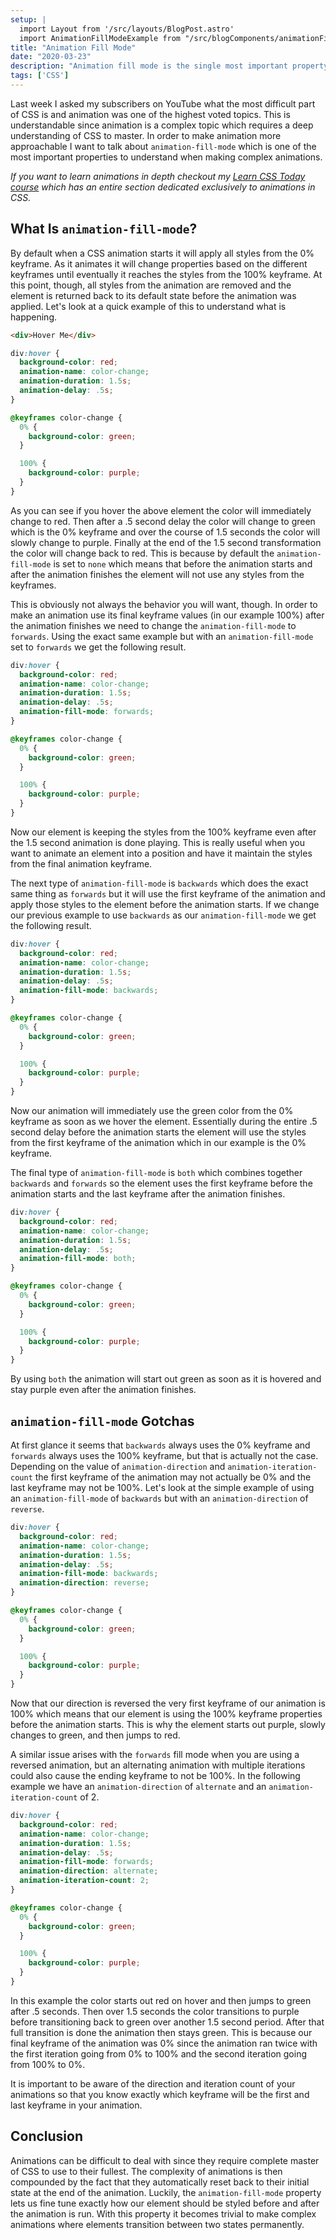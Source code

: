 ```yaml
---
setup: |
  import Layout from '/src/layouts/BlogPost.astro'
  import AnimationFillModeExample from "/src/blogComponents/animationFillModeExample/AnimationFillModeExample.astro"
title: "Animation Fill Mode"
date: "2020-03-23"
description: "Animation fill mode is the single most important property of CSS animations to understand so in this article I will be breaking down exactly how to use animation fill mode and what it does."
tags: ['CSS']
---
```


Last week I asked my subscribers on YouTube what the most difficult part of CSS is and animation was one of the highest voted topics. This is understandable since animation is a complex topic which requires a deep understanding of CSS to master. In order to make animation more approachable I want to talk about `animation-fill-mode` which is one of the most important properties to understand when making complex animations.

*If you want to learn animations in depth checkout my [Learn CSS Today course](https://courses.webdevsimplified.com/learn-css-today) which has an entire section dedicated exclusively to animations in CSS.*

## What Is `animation-fill-mode`?

By default when a CSS animation starts it will apply all styles from the 0% keyframe. As it animates it will change properties based on the different keyframes until eventually it reaches the styles from the 100% keyframe. At this point, though, all styles from the animation are removed and the element is returned back to its default state before the animation was applied. Let's look at a quick example of this to understand what is happening.
```html
<div>Hover Me</div>
```

```css
div:hover {
  background-color: red;
  animation-name: color-change;
  animation-duration: 1.5s;
  animation-delay: .5s;
}

@keyframes color-change {
  0% {
    background-color: green;
  }

  100% {
    background-color: purple;
  }
}
```

<AnimationFillModeExample duration="1.5s" delay=".5s" fillMode="none" />

As you can see if you hover the above element the color will immediately change to red. Then after a .5 second delay the color will change to green which is the 0% keyframe and over the course of 1.5 seconds the color will slowly change to purple. Finally at the end of the 1.5 second transformation the color will change back to red. This is because by default the `animation-fill-mode` is set to `none` which means that before the animation starts and after the animation finishes the element will not use any styles from the keyframes.

This is obviously not always the behavior you will want, though. In order to make an animation use its final keyframe values (in our example 100%) after the animation finishes we need to change the `animation-fill-mode` to `forwards`. Using the exact same example but with an `animation-fill-mode` set to `forwards` we get the following result.

```css {6}
div:hover {
  background-color: red;
  animation-name: color-change;
  animation-duration: 1.5s;
  animation-delay: .5s;
  animation-fill-mode: forwards;
}

@keyframes color-change {
  0% {
    background-color: green;
  }

  100% {
    background-color: purple;
  }
}
```

<AnimationFillModeExample duration="1.5s" delay=".5s" fillMode="forwards" />

Now our element is keeping the styles from the 100% keyframe even after the 1.5 second animation is done playing. This is really useful when you want to animate an element into a position and have it maintain the styles from the final animation keyframe.

The next type of `animation-fill-mode` is `backwards` which does the exact same thing as `forwards` but it will use the first keyframe of the animation and apply those styles to the element before the animation starts. If we change our previous example to use `backwards` as our `animation-fill-mode` we get the following result.

```css {6}
div:hover {
  background-color: red;
  animation-name: color-change;
  animation-duration: 1.5s;
  animation-delay: .5s;
  animation-fill-mode: backwards;
}

@keyframes color-change {
  0% {
    background-color: green;
  }

  100% {
    background-color: purple;
  }
}
```

<AnimationFillModeExample duration="1.5s" delay=".5s" fillMode="backwards" />

Now our animation will immediately use the green color from the 0% keyframe as soon as we hover the element. Essentially during the entire .5 second delay before the animation starts the element will use the styles from the first keyframe of the animation which in our example is the 0% keyframe.

The final type of `animation-fill-mode` is `both` which combines together `backwards` and `forwards` so the element uses the first keyframe before the animation starts and the last keyframe after the animation finishes.

```css {6}
div:hover {
  background-color: red;
  animation-name: color-change;
  animation-duration: 1.5s;
  animation-delay: .5s;
  animation-fill-mode: both;
}

@keyframes color-change {
  0% {
    background-color: green;
  }

  100% {
    background-color: purple;
  }
}
```

<AnimationFillModeExample duration="1.5s" delay=".5s" fillMode="both" />

By using `both` the animation will start out green as soon as it is hovered and stay purple even after the animation finishes.

## `animation-fill-mode` Gotchas

At first glance it seems that `backwards` always uses the 0% keyframe and `forwards` always uses the 100% keyframe, but that is actually not the case. Depending on the value of `animation-direction` and `animation-iteration-count` the first keyframe of the animation may not actually be 0% and the last keyframe may not be 100%.  Let's look at the simple example of using an `animation-fill-mode` of `backwards` but with an `animation-direction` of `reverse`.

```css {6,7}
div:hover {
  background-color: red;
  animation-name: color-change;
  animation-duration: 1.5s;
  animation-delay: .5s;
  animation-fill-mode: backwards;
  animation-direction: reverse;
}

@keyframes color-change {
  0% {
    background-color: green;
  }

  100% {
    background-color: purple;
  }
}
```

<AnimationFillModeExample duration="1.5s" delay=".5s" fillMode="backwards" direction="reverse" />

Now that our direction is reversed the very first keyframe of our animation is 100% which means that our element is using the 100% keyframe properties before the animation starts. This is why the element starts out purple, slowly changes to green, and then jumps to red.

A similar issue arises with the `forwards` fill mode when you are using a reversed animation, but an alternating animation with multiple iterations could also cause the ending keyframe to not be 100%. In the following example we have an `animation-direction` of `alternate` and an `animation-iteration-count` of 2.

```css {6-8}
div:hover {
  background-color: red;
  animation-name: color-change;
  animation-duration: 1.5s;
  animation-delay: .5s;
  animation-fill-mode: forwards;
  animation-direction: alternate;
  animation-iteration-count: 2;
}

@keyframes color-change {
  0% {
    background-color: green;
  }

  100% {
    background-color: purple;
  }
}
```

<AnimationFillModeExample duration="1.5s" delay=".5s" fillMode="forwards" direction="alternate" iterations={2} />

In this example the color starts out red on hover and then jumps to green after .5 seconds. Then over 1.5 seconds the color transitions to purple before transitioning back to green over another 1.5 second period. After that full transition is done the animation then stays green. This is because our final keyframe of the animation was 0% since the animation ran twice with the first iteration going from 0% to 100% and the second iteration going from 100% to 0%.

It is important to be aware of the direction and iteration count of your animations so that you know exactly which keyframe will be the first and last keyframe in your animation.

## Conclusion

Animations can be difficult to deal with since they require complete master of CSS to use to their fullest. The complexity of animations is then compounded by the fact that they automatically reset back to their initial state at the end of the animation. Luckily, the `animation-fill-mode` property lets us fine tune exactly how our element should be styled before and after the animation is run. With this property it becomes trivial to make complex animations where elements transition between two states permanently.